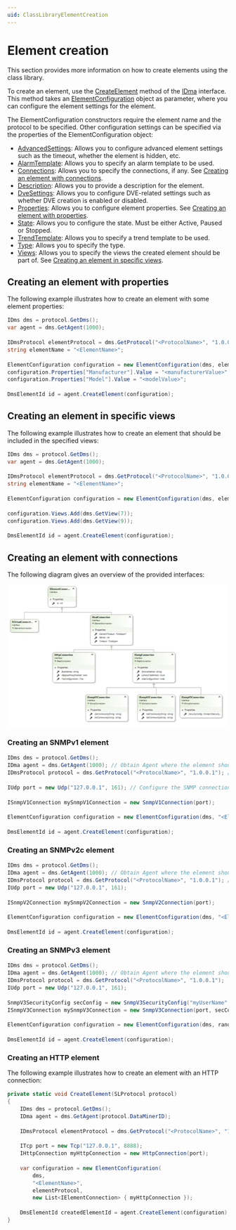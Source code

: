 ```yaml
---
uid: ClassLibraryElementCreation
---
```


# Element creation

This section provides more information on how to create elements using the class library.

To create an element, use the [CreateElement](xref:Skyline.DataMiner.Core.DataMinerSystem.Common.IDma.CreateElement(Skyline.DataMiner.Core.DataMinerSystem.Common.ElementConfiguration)) method of the [IDma](xref:Skyline.DataMiner.Core.DataMinerSystem.Common.IDma) interface.
This method takes an [ElementConfiguration](xref:Skyline.DataMiner.Core.DataMinerSystem.Common.ElementConfiguration) object as parameter, where you can configure the  element settings for the element.

The ElementConfiguration constructors require the element name and the protocol to be specified.
Other configuration settings can be specified via the properties of the ElementConfiguration object:

- [AdvancedSettings](xref:Skyline.DataMiner.Core.DataMinerSystem.Common.ElementConfiguration.AdvancedSettings): Allows you to configure advanced element settings such as the timeout, whether the element is hidden, etc.
- [AlarmTemplate](xref:Skyline.DataMiner.Core.DataMinerSystem.Common.ElementConfiguration.AlarmTemplate): Allows you to specify an alarm template to be used.
- [Connections](xref:Skyline.DataMiner.Core.DataMinerSystem.Common.ElementConfiguration.Connections): Allows you to specify the connections, if any. See [Creating an element with connections](xref:ClassLibraryElementCreation#creating-an-element-with-connections).
- [Description](xref:Skyline.DataMiner.Core.DataMinerSystem.Common.ElementConfiguration.Description): Allows you to provide a description for the element.
- [DveSettings](xref:Skyline.DataMiner.Core.DataMinerSystem.Common.ElementConfiguration.DveSettings): Allows you to configure DVE-related settings such as whether DVE creation is enabled or disabled.
- [Properties](xref:Skyline.DataMiner.Core.DataMinerSystem.Common.ElementConfiguration.Properties): Allows you to configure element properties. See [Creating an element with properties](xref:ClassLibraryElementCreation#creating-an-element-with-properties).
- [State](xref:Skyline.DataMiner.Core.DataMinerSystem.Common.ElementConfiguration.State): Allows you to configure the state. Must be either Active, Paused or Stopped.
- [TrendTemplate](xref:Skyline.DataMiner.Core.DataMinerSystem.Common.ElementConfiguration.TrendTemplate): Allows you to specify a trend template to be used.
- [Type](xref:Skyline.DataMiner.Core.DataMinerSystem.Common.ElementConfiguration.Type): Allows you to specify the type.
- [Views](xref:Skyline.DataMiner.Core.DataMinerSystem.Common.ElementConfiguration.Views): Allows you to specify the views the created element should be part of. See [Creating an element in specific views](xref:ClassLibraryElementCreation#creating-an-element-in-specific-views).

## Creating an element with properties

The following example illustrates how to create an element with some element properties:

```csharp
IDms dms = protocol.GetDms();
var agent = dms.GetAgent(1000);

IDmsProtocol elementProtocol = dms.GetProtocol("<ProtocolName>", "1.0.0.1");
string elementName = "<ElementName>";

ElementConfiguration configuration = new ElementConfiguration(dms, elementName, elementProtocol);
configuration.Properties["Manufacturer"].Value = "<manufacturerValue>";
configuration.Properties["Model"].Value = "<modelValue>";

DmsElementId id = agent.CreateElement(configuration);
```

## Creating an element in specific views

The following example illustrates how to create an element that should be included in the specified views:

```csharp
IDms dms = protocol.GetDms();
var agent = dms.GetAgent(1000);

IDmsProtocol elementProtocol = dms.GetProtocol("<ProtocolName>", "1.0.0.1");
string elementName = "<ElementName>";

ElementConfiguration configuration = new ElementConfiguration(dms, elementName, elementProtocol);

configuration.Views.Add(dms.GetView(7));
configuration.Views.Add(dms.GetView(9));

DmsElementId id = agent.CreateElement(configuration);
```

## Creating an element with connections

The following diagram gives an overview of the provided interfaces:

![alt text](../../images/classlibrary1205_1.png "Connections class diagram")

### Creating an SNMPv1 element

```csharp
IDms dms = protocol.GetDms();
IDma agent = dms.GetAgent(1000); // Obtain Agent where the element should be created.
IDmsProtocol protocol = dms.GetProtocol("<ProtocolName>", "1.0.0.1"); // Specify the protocol the element will run.

IUdp port = new Udp("127.0.0.1", 161); // Configure the SNMP connection.

ISnmpV1Connection mySnmpV1Connection = new SnmpV1Connection(port);

ElementConfiguration configuration = new ElementConfiguration(dms, "<ElementName>", protocol, new List<IElementConnection> { mySnmpV1Connection });

DmsElementId id = agent.CreateElement(configuration);
```

### Creating an SNMPv2c element

```csharp
IDms dms = protocol.GetDms();
IDma agent = dms.GetAgent(1000); // Obtain Agent where the element should be created.
IDmsProtocol protocol = dms.GetProtocol("<ProtocolName>", "1.0.0.1"); // Specify the protocol
IUdp port = new Udp("127.0.0.1", 161);

ISnmpV2Connection mySnmpV2Connection = new SnmpV2Connection(port);

ElementConfiguration configuration = new ElementConfiguration(dms, "<ElementName>", protocol, new List<IElementConnection> { mySnmpV2Connection });

DmsElementId id = agent.CreateElement(configuration);
```

### Creating an SNMPv3 element

```csharp
IDms dms = protocol.GetDms();
IDma agent = dms.GetAgent(1000); // Obtain Agent where the element should be created.
IDmsProtocol protocol = dms.GetProtocol("<ProtocolName>", "1.0.0.1");
IUdp port = new Udp("127.0.0.1", 161);

SnmpV3SecurityConfig secConfig = new SnmpV3SecurityConfig("myUserName", "myAuthKey", SnmpV3AuthenticationAlgorithm.Md5, "myEncryptionKey", SnmpV3EncryptionAlgorithm.Aes128);
ISnmpV3Connection mySnmpV3Connection = new SnmpV3Connection(port, secConfig);

ElementConfiguration configuration = new ElementConfiguration(dms, randomizedElementName, protocol, new List<IElementConnection> { mySnmpV3Connection });

DmsElementId id = agent.CreateElement(configuration);
```

### Creating an HTTP element

The following example illustrates how to create an element with an HTTP connection:

```csharp
private static void CreateElement(SLProtocol protocol)
{
    IDms dms = protocol.GetDms();
    IDma agent = dms.GetAgent(protocol.DataMinerID);
    
    IDmsProtocol elementProtocol = dms.GetProtocol("<ProtocolName>", "1.0.0.1");
    
    ITcp port = new Tcp("127.0.0.1", 8888);
    IHttpConnection myHttpConnection = new HttpConnection(port);
    
    var configuration = new ElementConfiguration(
        dms,
        "<ElementName>",
        elementProtocol,
        new List<IElementConnection> { myHttpConnection });
    
    DmsElementId createdElementId = agent.CreateElement(configuration);
}
```
